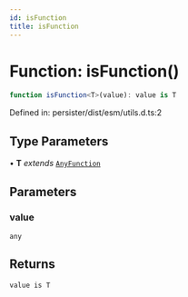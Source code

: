 ```yaml
---
id: isFunction
title: isFunction
---
```


<!-- DO NOT EDIT: this page is autogenerated from the type comments -->

# Function: isFunction()

```ts
function isFunction<T>(value): value is T
```

Defined in: persister/dist/esm/utils.d.ts:2

## Type Parameters

• **T** *extends* [`AnyFunction`](../../type-aliases/anyfunction.md)

## Parameters

### value

`any`

## Returns

`value is T`
